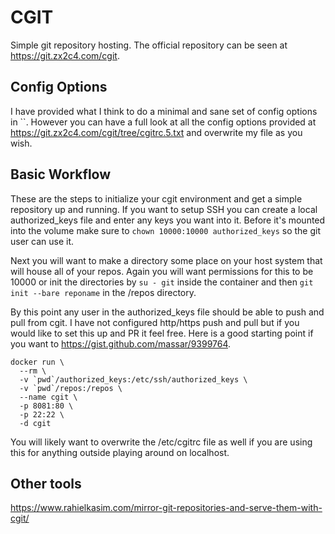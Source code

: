 CGIT
====

Simple git repository hosting. The official repository can be seen at https://git.zx2c4.com/cgit.

## Config Options

I have provided what I think to do a minimal and sane set of config options in ``. However you can have a full look
at all the config options provided at https://git.zx2c4.com/cgit/tree/cgitrc.5.txt and overwrite my file as you wish.

## Basic Workflow

These are the steps to initialize your cgit environment and get a simple repository up and running. If you want to setup
SSH you can create a local authorized_keys file and enter any keys you want into it. Before it's mounted into the volume
make sure to `chown 10000:10000 authorized_keys` so the git user can use it.

Next you will want to make a directory some place on your host system that will house all of your repos. Again you will
want permissions for this to be 10000 or init the directories by `su - git` inside the container and then `git init --bare reponame`
in the /repos directory.

By this point any user in the authorized_keys file should be able to push and pull from cgit. I have not configured http/https push and
pull but if you would like to set this up and PR it feel free. Here is a good starting point if you want to https://gist.github.com/massar/9399764.

```
docker run \
  --rm \
  -v `pwd`/authorized_keys:/etc/ssh/authorized_keys \
  -v `pwd`/repos:/repos \
  --name cgit \
  -p 8081:80 \
  -p 22:22 \
  -d cgit
```

You will likely want to overwrite the /etc/cgitrc file as well if you are using this for anything outside playing around on localhost.

## Other tools

https://www.rahielkasim.com/mirror-git-repositories-and-serve-them-with-cgit/
